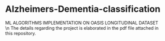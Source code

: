 # Alzheimers-Dementia-classification
ML ALGORITHMS IMPLEMENTATION ON OASIS LONGITUDINAL DATASET
\n The details regarding the project is elaborated in the pdf file attached in this repository.
